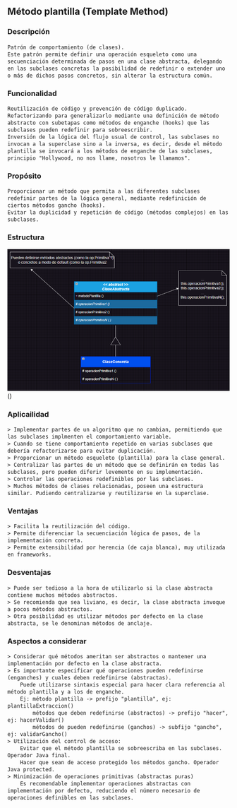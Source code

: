 ## Método plantilla (Template Method)

### Descripción
	Patrón de comportamiento (de clases).
	Este patrón permite definir una operación esqueleto como una secuenciación determinada de pasos en una clase abstracta, delegando en las subclases concretas la posibilidad de redefinir o extender uno o más de dichos pasos concretos, sin alterar la estructura común.

### Funcionalidad
	Reutilización de código y prevención de código duplicado. Refactorizando para generalizarlo mediante una definición de método abstracto con subetapas como métodos de enganche (hooks) que las subclases pueden redefinir para sobreescribir.
	Inversión de la lógica del flujo usual de control, las subclases no invocan a la superclase sino a la inversa, es decir, desde el método plantilla se invocará a los métodos de enganche de las subclases, principio "Hollywood, no nos llame, nosotros le llamamos".

### Propósito
	Proporcionar un método que permita a las diferentes subclases redefinir partes de la lógica general, mediante redefinición de ciertos métodos gancho (hooks).
	Evitar la duplicidad y repetición de código (métodos complejos) en las subclases.

### Estructura
![Patrón Método Plantilla](./estructura.png "Template Method")()

### Aplicailidad
	> Implementar partes de un algoritmo que no cambian, permitiendo que las subclases implmenten el comportamiento variable.
	> Cuando se tiene comportamiento repetido en varias subclases que debería refactorizarse para evitar duplicación.
	> Proporcionar un método esqueleto (plantilla) para la clase general.
	> Centralizar las partes de un método que se definirán en todas las subclases, pero pueden diferir levemente en su implementación.
	> Controlar las operaciones redefinibles por las subclases.
	> Muchos métodos de clases relacionadas, poseen una estructura similar. Pudiendo centralizarse y reutilizarse en la superclase.

### Ventajas
	> Facilita la reutilización del código.
	> Permite diferenciar la secuenciación lógica de pasos, de la implementación concreta.
	> Permite extensibilidad por herencia (de caja blanca), muy utilizada en frameworks.

### Desventajas
	> Puede ser tedioso a la hora de utilizarlo si la clase abstracta contiene muchos métodos abstractos.
	> Se recomienda que sea liviano, es decir, la clase abstracta invoque a pocos métodos abstractos.
	> Otra posibilidad es utilizar métodos por defecto en la clase abstracta, se le denominan métodos de anclaje.

### Aspectos a considerar
	> Considerar qué métodos ameritan ser abstractos o mantener una implementación por defecto en la clase abstracta.
	> Es importante especificar qué operaciones pueden redefinirse (enganches) y cuales deben redefinirse (abstractas).
		Puede utilizarse sintaxis especial para hacer clara referencia al método plantilla y a los de enganche.
		Ej: método plantilla -> prefijo "plantilla", ej: plantillaExtraccion()
			métodos que deben redefinirse (abstractos) -> prefijo "hacer", ej: hacerValidar()
			métodos de pueden redefinirse (ganchos) -> subfijo "gancho", ej: validarGancho()
	> Utilización del control de acceso:
		Evitar que el método plantilla se sobreescriba en las subclases. Operador Java final.
		Hacer que sean de acceso protegido los métodos gancho. Operador Java protected.
	> Minimización de operaciones primitivas (abstractas puras)
		Es recomendable implementar operaciones abstractas con implementación por defecto, reduciendo el número necesario de operaciones definibles en las subclases.